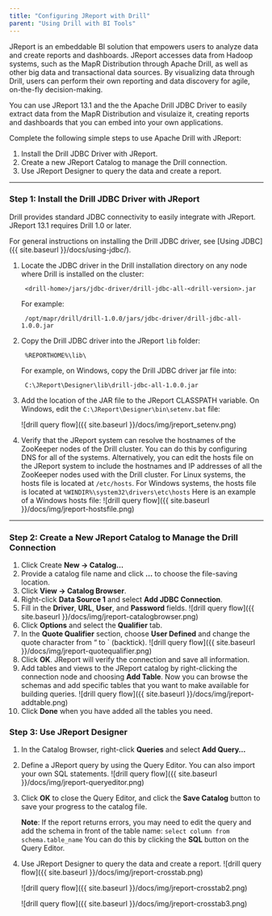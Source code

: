 ```yaml
---
title: "Configuring JReport with Drill"
parent: "Using Drill with BI Tools"
---
```


JReport is an embeddable BI solution that empowers users to analyze data and create reports and dashboards. JReport accesses data from Hadoop systems, such as the MapR Distribution through Apache Drill, as well as other big data and transactional data sources. By visualizing data through Drill, users can perform their own reporting and data discovery for agile, on-the-fly decision-making.You can use JReport 13.1 and the the Apache Drill JDBC Driver to easily extract data from the MapR Distribution and visulaize it, creating reports and dashboards that you can embed into your own applications.
Complete the following simple steps to use Apache Drill with JReport:
1. Install the Drill JDBC Driver with JReport.2. Create a new JReport Catalog to manage the Drill connection.3. Use JReport Designer to query the data and create a report.----------

### Step 1: Install the Drill JDBC Driver with JReport

Drill provides standard JDBC connectivity to easily integrate with JReport. JReport 13.1 requires Drill 1.0 or later.
For general instructions on installing the Drill JDBC driver, see [Using JDBC]({{ site.baseurl }}/docs/using-jdbc/).1. Locate the JDBC driver in the Drill installation directory on any node where Drill is installed on the cluster: 
        <drill-home>/jars/jdbc-driver/drill-jdbc-all-<drill-version>.jar    For example:
        /opt/mapr/drill/drill-1.0.0/jars/jdbc-driver/drill-jdbc-all-1.0.0.jar   2. Copy the Drill JDBC driver into the JReport `lib` folder:
        %REPORTHOME%\lib\
   For example, on Windows, copy the Drill JDBC driver jar file into:
   
        C:\JReport\Designer\lib\drill-jdbc-all-1.0.0.jar    3.	Add the location of the JAR file to the JReport CLASSPATH variable. On Windows, edit the `C:\JReport\Designer\bin\setenv.bat` file:
    ![drill query flow]({{ site.baseurl }}/docs/img/jreport_setenv.png)4. Verify that the JReport system can resolve the hostnames of the ZooKeeper nodes of the Drill cluster. You can do this by configuring DNS for all of the systems. Alternatively, you can edit the hosts file on the JReport system to include the hostnames and IP addresses of all the ZooKeeper nodes used with the Drill cluster.  For Linux systems, the hosts file is located at `/etc/hosts`. For Windows systems, the hosts file is located at `%WINDIR%\system32\drivers\etc\hosts`  Here is an example of a Windows hosts file: ![drill query flow]({{ site.baseurl }}/docs/img/jreport-hostsfile.png)

----------

### Step 2: Create a New JReport Catalog to Manage the Drill Connection

1.	Click Create **New -> Catalog…**2.	Provide a catalog file name and click **…** to choose the file-saving location.3.	Click **View -> Catalog Browser**.4.	Right-click **Data Source 1** and select **Add JDBC Connection**.5.	Fill in the **Driver**, **URL**, **User**, and **Password** fields. ![drill query flow]({{ site.baseurl }}/docs/img/jreport-catalogbrowser.png)6.	Click **Options** and select the **Qualifier** tab. 7.	In the **Quote Qualifier** section, choose **User Defined** and change the quote character from “ to ` (backtick). ![drill query flow]({{ site.baseurl }}/docs/img/jreport-quotequalifier.png)8.	Click **OK**. JReport will verify the connection and save all information.9.	Add tables and views to the JReport catalog by right-clicking the connection node and choosing **Add Table**. Now you can browse the schemas and add specific tables that you want to make available for building queries. ![drill query flow]({{ site.baseurl }}/docs/img/jreport-addtable.png)10.	Click **Done** when you have added all the tables you need. 


### Step 3: Use JReport Designer

1.	In the Catalog Browser, right-click **Queries** and select **Add Query…**2.	Define a JReport query by using the Query Editor. You can also import your own SQL statements. ![drill query flow]({{ site.baseurl }}/docs/img/jreport-queryeditor.png)3.	Click **OK** to close the Query Editor, and click the **Save Catalog** button to save your progress to the catalog file. 
    **Note**: If the report returns errors, you may need to edit the query and add the schema in front of the table name: `select column from schema.table_name` You can do this by clicking the **SQL** button on the Query Editor.5.  Use JReport Designer to query the data and create a report. ![drill query flow]({{ site.baseurl }}/docs/img/jreport-crosstab.png)
    ![drill query flow]({{ site.baseurl }}/docs/img/jreport-crosstab2.png)
    ![drill query flow]({{ site.baseurl }}/docs/img/jreport-crosstab3.png)